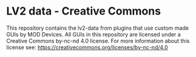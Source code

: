 # LV2 data - Creative Commons

This repository contains the lv2-data from plugins that use custom made GUIs by MOD Devices. All GUIs in this repository are licensed under a Creative Commons by-nc-nd 4.0 license.
For more information about this license see: <https://creativecommons.org/licenses/by-nc-nd/4.0>
